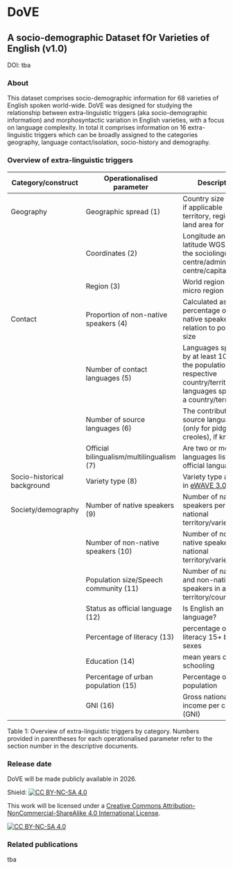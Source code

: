 # DoVE 

## A socio-demographic Dataset fOr Varieties of English (v1.0)

DOI: tba

### About 
This dataset comprises socio-demographic information for 68 varieties of English spoken world-wide. DoVE was designed for studying the relationship between extra-linguistic triggers (aka socio-demographic information) and morphosyntactic variation in English varieties, with a focus on language complexity. In total it comprises information on 16 extra-linguistic triggers which can be broadly assigned to the categories geography, language contact/isolation, socio-history and demography. 

### Overview of extra-linguistic triggers


| Category/construct  |Operationalised parameter | Description | Variable name | 
| ------------- | ------------- | ------------- | ------------- |
| Geography  | Geographic spread (1)  | Country size in km²; if applicable territory, region or land area for islands | spread |
|   | Coordinates (2)  | Longitude and latitude WGS84 of the sociolinguistic centre/administrative centre/capital| longitude, latitude | 
|  |Region (3) |World region and micro region | region, region_micro |
|  Contact | Proportion of non-native speakers (4) | Calculated as the percentage of non-native speakers in relation to population size | prop_non-natives | 
|  | Number of contact languages (5)  |  Languages spoken by at least 10% of the population of the respective country/territory, all languages spoken in a country/territoty | contact_languages, all_languages |
|   | Number of source languages (6)  |  The contributing source language (only for pidgins and creoles), if known|  source_languages | 
||Official bilingualism/multilingualism (7) | Are two or more languages listed as official language(s)? | bilingualism (yes/no)|
|Socio-historical background|Variety type (8)|Variety type as listed in [eWAVE 3.0](https://ewave-atlas.org/)| language_type |
|Society/demography|Number of native speakers (9) | Number of native speakers per national territory/variety | natives |
||Number of non-native speakers (10)|Number of non- native speakers per national territory/variety|non-natives|
||Population size/Speech community (11)|Number of native and non-native speakers in a given territory/country|population|
||Status as official language (12)|Is English an official language? |official (yes/no)|
||Percentage of literacy (13) |percentage of adult literacy 15+ both sexes|literacy, literacy_rounded |
| | Education (14) |mean years of schooling | education|
|| Percentage of urban population (15) | Percentage of urban population| urban_pop |
||GNI (16) |Gross national income per capita (GNI) | GNI|

Table 1: Overview of extra-linguistic triggers by category. Numbers provided in parentheses for each operationalised parameter refer to the section number in the descriptive documents.

### Release date

DoVE will be made publicly available in 2026.

Shield: [![CC BY-NC-SA 4.0][cc-by-nc-sa-shield]][cc-by-nc-sa]

This work will be licensed under a
[Creative Commons Attribution-NonCommercial-ShareAlike 4.0 International License][cc-by-nc-sa].

[![CC BY-NC-SA 4.0][cc-by-nc-sa-image]][cc-by-nc-sa]

[cc-by-nc-sa]: http://creativecommons.org/licenses/by-nc-sa/4.0/
[cc-by-nc-sa-image]: https://licensebuttons.net/l/by-nc-sa/4.0/88x31.png
[cc-by-nc-sa-shield]: https://img.shields.io/badge/License-CC%20BY--NC--SA%204.0-lightgrey.svg



### Related publications

tba
